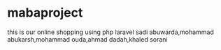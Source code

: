 # mabaproject
this is our online shopping using php laravel
sadi abuwarda,mohammad abukarsh,mohammad ouda,ahmad dadah,khaled sorani
